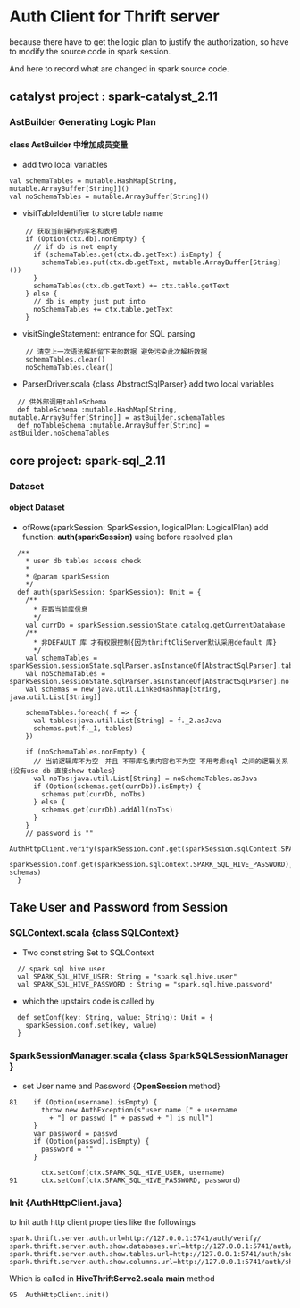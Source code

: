 # Auth Client for Thrift server　　
because there have to get the logic plan to justify the authorization, so have to modify the source code in spark session.
  
And here to record what are changed in spark source code.  

## catalyst project : spark-catalyst_2.11  


### AstBuilder Generating Logic Plan

#### class AstBuilder 中增加成员变量

* add two local variables
```$xslt
val schemaTables = mutable.HashMap[String, mutable.ArrayBuffer[String]]()
val noSchemaTables = mutable.ArrayBuffer[String]()
```

* visitTableIdentifier to store table name
```$xslt
    // 获取当前操作的库名和表明
    if (Option(ctx.db).nonEmpty) {
      // if db is not empty
      if (schemaTables.get(ctx.db.getText).isEmpty) {
        schemaTables.put(ctx.db.getText, mutable.ArrayBuffer[String]())
      }
      schemaTables(ctx.db.getText) += ctx.table.getText
    } else {
      // db is empty just put into
      noSchemaTables += ctx.table.getText
    }
```

* visitSingleStatement: entrance for SQL parsing
```$xslt
    // 清空上一次语法解析留下来的数据 避免污染此次解析数据
    schemaTables.clear()
    noSchemaTables.clear()
```

* ParserDriver.scala {class AbstractSqlParser} add two local variables
```$xslt
  // 供外部调用tableSchema
  def tableSchema :mutable.HashMap[String, mutable.ArrayBuffer[String]] = astBuilder.schemaTables
  def noTableSchema :mutable.ArrayBuffer[String] = astBuilder.noSchemaTables
```

## core project: spark-sql_2.11 

### Dataset   

#### object Dataset 

* ofRows(sparkSession: SparkSession, logicalPlan: LogicalPlan) add function: **auth(sparkSession)** 
using before resolved plan

```$xslt
  /**
    * user db tables access check
    *
    * @param sparkSession
    */
  def auth(sparkSession: SparkSession): Unit = {
    /**
      * 获取当前库信息
      */
    val currDb = sparkSession.sessionState.catalog.getCurrentDatabase
    /**
      * 非DEFAULT 库 才有权限控制{因为thriftCliServer默认采用default 库}
      */
    val schemaTables = sparkSession.sessionState.sqlParser.asInstanceOf[AbstractSqlParser].tableSchema
    val noSchemaTables = sparkSession.sessionState.sqlParser.asInstanceOf[AbstractSqlParser].noTableSchema
    val schemas = new java.util.LinkedHashMap[String, java.util.List[String]]

    schemaTables.foreach( f => {
      val tables:java.util.List[String] = f._2.asJava
      schemas.put(f._1, tables)
    })

    if (noSchemaTables.nonEmpty) {
      // 当前逻辑库不为空　并且 不带库名表内容也不为空 不用考虑sql 之间的逻辑关系 {没有use db 直接show tables}
      val noTbs:java.util.List[String] = noSchemaTables.asJava
      if (Option(schemas.get(currDb)).isEmpty) {
        schemas.put(currDb, noTbs)
      } else {
        schemas.get(currDb).addAll(noTbs)
      }
    }
    // password is ""
    AuthHttpClient.verify(sparkSession.conf.get(sparkSession.sqlContext.SPARK_SQL_HIVE_USER),
      sparkSession.conf.get(sparkSession.sqlContext.SPARK_SQL_HIVE_PASSWORD), schemas)
  }

```

## Take User and Password from Session

### SQLContext.scala {class SQLContext}
* Two const string Set to SQLContext

```$xslt
  // spark sql hive user
  val SPARK_SQL_HIVE_USER: String = "spark.sql.hive.user"
  val SPARK_SQL_HIVE_PASSWORD : String = "spark.sql.hive.password"
```

* which the upstairs code is called by 

```$xslt
  def setConf(key: String, value: String): Unit = {
    sparkSession.conf.set(key, value)
  }
```

### SparkSessionManager.scala {class **SparkSQLSessionManager** }

* set User name and Password {**OpenSession** method}
```$xslt
81    if (Option(username).isEmpty) {
        throw new AuthException(s"user name [" + username
          + "] or passwd [" + passwd + "] is null")
      }
      var password = passwd
      if (Option(passwd).isEmpty) {
        password = ""
      }
    
        ctx.setConf(ctx.SPARK_SQL_HIVE_USER, username)
91      ctx.setConf(ctx.SPARK_SQL_HIVE_PASSWORD, password)
```

### Init {AuthHttpClient.java}

to Init auth http client properties like the followings
```$xslt
spark.thrift.server.auth.url=http://127.0.0.1:5741/auth/verify/
spark.thrift.server.auth.show.databases.url=http://127.0.0.1:5741/auth/show/databases/
spark.thrift.server.auth.show.tables.url=http://127.0.0.1:5741/auth/show/tables/
spark.thrift.server.auth.show.columns.url=http://127.0.0.1:5741/auth/show/columns/
```

Which is called in **HiveThriftServe2.scala**  **main** method

```$xslt
95  AuthHttpClient.init()
```


